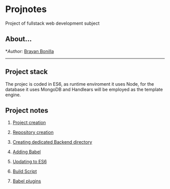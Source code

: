 # Projnotes
Project of fullstack web development subject

## About...
**Author:* [Brayan Bonilla](https://google.com)

---

## Project stack
The projec is coded in ES6, as runtime enviroment it uses Node, for the database it uses MongoDB and Handlears will be employed as the template engine. 

## Project notes
1. [Project creation](https://github.com/BrayanBonillaCruz/Projnotes/blob/main/class-notes/Project-creation.md)

2. [Repository creation]()

3. [Creating dedicated Backend directory]()

4. [Adding Babel]()

5. [Updating to ES6]()

6. [Build Script]()

7. [Babel plugins]()
